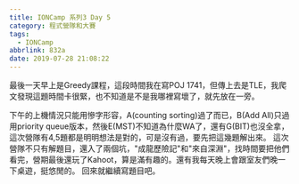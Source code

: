 ```yaml
---
title: IONCamp 系列3 Day 5
category: 程式營隊和大賽
tags:
  - IONCamp
abbrlink: 832a
date: 2019-07-28 21:08:22
---
```

最後一天早上是Greedy課程，這段時間我在寫POJ 1741，但傳上去是TLE，我爬文發現這題時間卡很緊，也不知道是不是我哪裡寫壞了，就先放在一旁。
<!-- more -->
下午的上機情況只能用慘字形容，A(counting sorting)過了而已，B(Add All)只過用priority queue版本，然後E(MST)不知道為什麼WA了，還有G(BIT)也沒全拿，這次營隊有4,5題都是明明想法是對的，可是沒有過，要先把這幾題解出來。
這次營隊不只有解題目，還入了兩個坑，"成龍歷險記"和"來自深淵"，找時間要把他們看完，營期最後還玩了Kahoot，算是滿有趣的。還有我每天晚上會跟室友們晚一下桌遊，挺悠閒的。
回來就繼續寫題目吧。